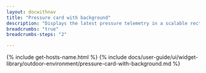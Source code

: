 ```yaml
---
layout: docwithnav
title: "Pressure card with background"
description: "Displays the latest pressure telemetry in a scalable rectangle card with the background image."
breadcrumbs: "true"
breadcrumbs-steps: "2"

---
```

{% include get-hosts-name.html %}
{% include docs/user-guide/ui/widget-library/outdoor-environment/pressure-card-with-background.md %}
